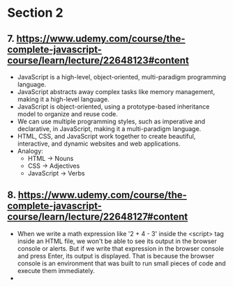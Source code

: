 # Section 2

## 7. https://www.udemy.com/course/the-complete-javascript-course/learn/lecture/22648123#content

- JavaScript is a high-level, object-oriented, multi-paradigm programming language.
- JavaScript abstracts away complex tasks like memory management, making it a high-level language.
- JavaScript is object-oriented, using a prototype-based inheritance model to organize and reuse code.
- We can use multiple programming styles, such as imperative and declarative, in JavaScript, making it a multi-paradigm language.
- HTML, CSS, and JavaScript work together to create beautiful, interactive, and dynamic websites and web applications.
- Analogy:
  - HTML → Nouns
  - CSS → Adjectives
  - JavaScript → Verbs

## 8. https://www.udemy.com/course/the-complete-javascript-course/learn/lecture/22648127#content

- When we write a math expression like '2 + 4 - 3' inside the \<script\> tag inside an HTML file, we won't be able to see its output in the browser console or alerts. But if we write that expression in the browser console and press Enter, its output is displayed. That is because the browser console is an environment that was built to run small pieces of code and execute them immediately.
-
